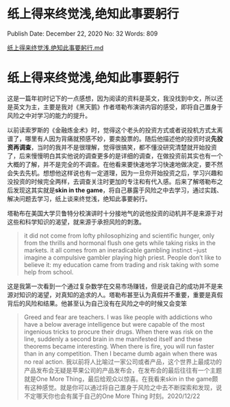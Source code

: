 # 纸上得来终觉浅,绝知此事要躬行

Publish Date: December 22, 2020
No: 32
Words: 809

[纸上得来终觉浅,绝知此事要躬行.md](%E7%BA%B8%E4%B8%8A%E5%BE%97%E6%9D%A5%E7%BB%88%E8%A7%89%E6%B5%85,%E7%BB%9D%E7%9F%A5%E6%AD%A4%E4%BA%8B%E8%A6%81%E8%BA%AC%E8%A1%8C%2082a6a262c5b24ccf87bf59e579af226e.md)

# 纸上得来终觉浅,绝知此事要躬行

这是一篇年初时记下的一点感想，因为阅读的资料是英文，我没找到中文，所以还是英文为主，主要是我对《黑天鹅》作者塔勒布演讲内容的感受，即将自己置身于风险之中对学习的能力的提升。

以前读索罗斯的《金融炼金术》时，觉得这个老头的投资方式或者说投机方式太离谱了，哪里有人因为背痛就预感不妙，要卖股票的。随后他描述他的投资时说**先投资再调查**，当时的我并不是很理解，觉得很搞笑，都不懂没研究清楚就开始投资了，后来慢慢明白其实他说的调查更多的是详细的调查，在做投资前其实也有一个大概的了解，并不是完全的不调查。在他看来要快速地学习快速地做决定，要不然会失去先机。想想他这样说也有一定道理，因为一旦你开始投资之后，学习兴趣和没投资的时候完全两样，去调查关注时更加的专注和有代入感。后来了解塔勒布之后发现这其实就是**skin in the game**，将自己暴露于风险之中去学习，通过实践、解决问题去学习，纸上谈来终觉浅，绝知此事要躬行。

塔勒布在美国大学贝鲁特分校演讲时十分接地气的说他投资的动机并不是来源于对这些和科学知识的渴望，就来源于承担风险的刺激。

> it did not come from lofty philosophizing and scientific hunger, only from the thrills and hormonal flush one gets while taking risks in the markets. it all comes from an ineradicable gambling instinct –just imagine a compulsive gambler playing high priest. People don’t like to believe it: my education came from trading and risk taking with some help from school.
> 

这是我第一次看到一个通过复杂数学在交易市场赚钱，但是说自己的成功并不是来源对知识的渴望，对真知的追求的人。塔勒布甚至认为真假并不重要，重要是真假背后的风险和结果。他甚至认为自己没有在风险之中的时候又会变笨

> Greed and fear are teachers. I was like people with addictions who have a below average intelligence but were capable of the most ingenious tricks to procure their drugs. When there was risk on the line, suddenly a second brain in me manifested itself and these theorems became interesting. When there is fire, you will run faster than in any competition. Then I became dumb again when there was no real action. 我以前将人比喻过一家公司或者产品，这个世界上最成功的产品发布会无疑是苹果公司的产品发布会，在发布会的最后往往有一个主题就是One More Thing，最后给观众以惊喜。在我看来skin in the game颇有这种感觉。就是你可以通过将自己置身于风险之中去不断探索和发现，说不定哪天你也会有属于自己的One More Thing 时刻。2020/12/22
>